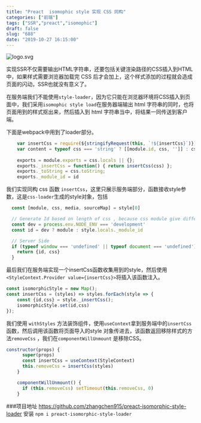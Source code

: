 ```yaml
---
title: "Preact  isomophic style 实现 CSS 同构"
categories: ["前端"]
tags: ["SSR","preact","isomophic"]
draft: false
slug: "688"
date: "2019-10-27 16:15:00"
---
```


![logo.svg][1]

实现SSR不仅需要输出HTML字符串，还要包括关键渲染路径的CSS插入到HTML中，如果样式需要浏览器加载完 CSS 后才会加上，这个样式添加的过程就会造成页面的闪动，SSR也就没有意义了。

在服务端我们不能使用`style-loader`，因为它只能在浏览器环境将CSS插入到页面中，我们采用`isomophic style load`在服务器端输出 html 字符串的同时，也将页面用到的样式抠出来，然后插入到 html 字符串当中，将结果一同传送到客户端。

下面是webpack中用到了loader部分。
```js
    var insertCss = require(${stringifyRequest(this, `!${insertCss}`)});
    var content = typeof css === 'string' ? [[module.id, css, '']] : css;
    
    exports = module.exports = css.locals || {};
    exports._insertCss = function() { return insertCss(css) };
    exports._toString = css.toString;
    exports._module_id = id
```

我们实现同构 css 函数 `insertCss`，这里只展示服务端部分，函数接收style参数，这是`css-loader`生成的style对象，包括
```js
  const [module, css, media, sourceMap] = style[0]

  // Generate Id based on length of css , because css module give different id between browser and node
  const dev = process.env.NODE_ENV === 'development'
  const id = dev ? module : style.locals._module_id

  // Server Side
  if (typeof window === 'undefined' || typeof document === 'undefined') {
    return {id, css}
  }
```


最后我们在服务端实现一个insertCss函数收集用到的style，然后使用`<StyleContext.Provider value={insertCss}>`将插入该函数注入。
```js
const isomorphicStyle = new Map();
const insertCss = (styles) => styles.forEach(style => {
    const {id,css} = style._insertCss();
    isomorphicStyle.set(id,css)
});
```

我们使用 `withStyles` 方法装饰组件，使用`useContext`拿到服务端中的`insertCss`函数，然后调用该函数将页面导入的style 对象传进去，该函数返回移除样式的方法`removeCss` ，我们在`componentWillUnmount` 是移除CSS。
```js
constructor(props) {
      super(props)
      const insertCss = useContext(StyleContext)
      this.removeCss = insertCss(styles)
    }

    componentWillUnmount() {
      if (this.removeCss) setTimeout(this.removeCss, 0)
    }
```

###项目地址
https://github.com/zhangchen915/preact-isomorphic-style-loader
安装 `npm i preact-isomorphic-style-loader`



  [1]: https://zhangchen915.com/usr/uploads/2019/10/1713576898.svg

